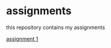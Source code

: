 # assignments
this repository contains my assignments

[assignment 1](https://github.com/jmhvandijk/assignments/blob/master/CV)
